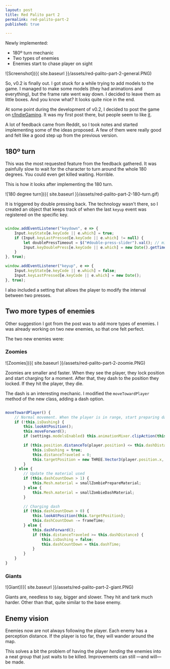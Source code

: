```yaml
---
layout: post
title: Red Palito part 2
permalink: red-palito-part-2
published: true

---
```


Newly implemented:

- 180º turn mechanic
- Two types of enemies
- Enemies start to chase player on sight

![Screenshot]({{ site.baseurl }}/assets/red-palito-part-2-general.PNG)

So, v0.2 is finally out. I got stuck for a while trying to add models to the game. I managed to make some models (they had animations and everything), but the frame rate went way down. I decided to leave them as little boxes. And you know what? It looks quite nice in the end.

At some point during the development of v0.2, I decided to post the game on [r/IndieGaming](https://www.reddit.com/r/IndieGaming). It was my first post there, but people seem to like [it](https://www.reddit.com/r/IndieGaming/comments/8co4a9/first_game_and_first_post_on_this_subreddit/).

A lot of feedback came from Reddit, so I took notes and started implementing some of the ideas proposed. A few of them were really good and felt like a good step up from the previous version.

## 180º turn

This was the most requested feature from the feedback gathered. It was painfully slow to wait for the character to turn around the whole 180 degrees. You could even get killed waiting. Horrible.

This is how it looks after implementing the 180 turn.

![180 degree turn]({{ site.baseurl }}/assets/red-palito-part-2-180-turn.gif)

It is triggered by double pressing back. The technology wasn't there, so I created an object that keeps track of when the last `keyup` event was registered on the specific key.

``` js

window.addEventListener("keydown", e => {
	Input.keyState[e.keyCode || e.which] = true;
	if (Input.keyLastPressed[e.keyCode || e.which] != null) {
		let doublePressTimeout = $("#double-press-slider").val(); // miliseconds
		Input.keyDoublePress[e.keyCode || e.which] = new Date().getTime() - Input.keyLastPressed[e.keyCode || e.which].getTime() < doublePressTimeout;
	}
}, true);

window.addEventListener("keyup", e => {
	Input.keyState[e.keyCode || e.which] = false;
	Input.keyLastPressed[e.keyCode || e.which] = new Date();
}, true);

```

I also included a setting that allows the player to modify the interval between two presses.

## Two more types of enemies

Other suggestion I got from the post was to add more types of enemies. I was already working on two new enemies, so that one felt perfect.

The two new enemies were:

### Zoomies

![Zoomies]({{ site.baseurl }}/assets/red-palito-part-2-zoomie.PNG)

Zoomies are smaller and faster. When they see the player, they lock position and start charging for a moment. After that, they dash to the position they locked. If they hit the player, they die.

The dash is an interesting mechanic. I modified the `moveTowardPlayer` method of the new class, adding a dash option.

``` js

moveTowardPlayer() {
	// Normal movement. When the player is in range, start preparing dash
	if (!this.isDashing) {
		this.lookAtPosition();
		this.moveForward();
		if (settings.modelsEnabled) this.animationMixer.clipAction(this.animations.walk).play();

		if (this.position.distanceTo(player.position) <= this.dashDistance) {
			this.isDashing = true;
			this.distanceTraveled = 0;
			this.targetPosition = new THREE.Vector3(player.position.x, this.position.y, player.position.z);
		}
	} else {
		// Update the material used
		if (this.dashCountDown > 1) {
			this.Mesh.material = smallZombiePrepareMaterial;
		} else {
			this.Mesh.material = smallZombieDashMaterial;
		}

		// Charging dash
		if (this.dashCountDown > 0) {
			this.lookAtPosition(this.targetPosition);
			this.dashCountDown -= frameTime;
		} else {
			this.dashForward();
			if (this.distanceTraveled >= this.dashDistance) {
				this.isDashing = false;
				this.dashCountDown = this.dashTime;
			}
		}
	}
}

```

### Giants

![Giant]({{ site.baseurl }}/assets/red-palito-part-2-giant.PNG)

Giants are, needless to say, bigger and slower. They hit and tank much harder. Other than that, quite similar to the base enemy.


## Enemy vision

Enemies now are not always following the player. Each enemy has a perception distance. If the player is too far, they will wander around the map.

This solves a bit the problem of having the player *herding* the enemies into a neat group that just waits to be killed. Improvements can still —and will— be made.
